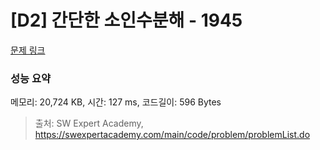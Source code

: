 # [D2] 간단한 소인수분해 - 1945 

[문제 링크](https://swexpertacademy.com/main/code/problem/problemDetail.do?contestProbId=AV5Pl0Q6ANQDFAUq) 

### 성능 요약

메모리: 20,724 KB, 시간: 127 ms, 코드길이: 596 Bytes



> 출처: SW Expert Academy, https://swexpertacademy.com/main/code/problem/problemList.do